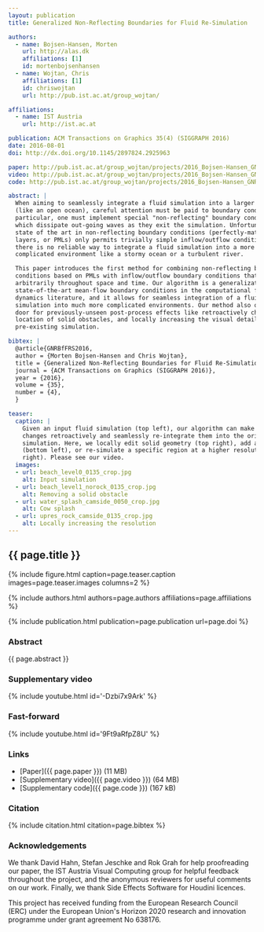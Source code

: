 ```yaml
---
layout: publication
title: Generalized Non-Reflecting Boundaries for Fluid Re-Simulation

authors:
  - name: Bojsen-Hansen, Morten
    url: http://alas.dk
    affiliations: [1]
    id: mortenbojsenhansen
  - name: Wojtan, Chris
    affiliations: [1]
    id: chriswojtan
    url: http://pub.ist.ac.at/group_wojtan/

affiliations:
  - name: IST Austria
    url: http://ist.ac.at

publication: ACM Transactions on Graphics 35(4) (SIGGRAPH 2016)
date: 2016-08-01
doi: http://dx.doi.org/10.1145/2897824.2925963

paper: http://pub.ist.ac.at/group_wojtan/projects/2016_Bojsen-Hansen_GNRBfFRS/2016_Bojsen-Hansen_GNRBfFRS.pdf
video: http://pub.ist.ac.at/group_wojtan/projects/2016_Bojsen-Hansen_GNRBfFRS/2016_Bojsen-Hansen_GNRBfFRS.mp4
code: http://pub.ist.ac.at/group_wojtan/projects/2016_Bojsen-Hansen_GNRBfFRS/2016_Bojsen-Hansen_GNRBfFRS.zip

abstract: |
  When aiming to seamlessly integrate a fluid simulation into a larger scenario
  (like an open ocean), careful attention must be paid to boundary conditions. In
  particular, one must implement special "non-reflecting" boundary conditions,
  which dissipate out-going waves as they exit the simulation. Unfortunately, the
  state of the art in non-reflecting boundary conditions (perfectly-matched
  layers, or PMLs) only permits trivially simple inflow/outflow conditions, so
  there is no reliable way to integrate a fluid simulation into a more
  complicated environment like a stormy ocean or a turbulent river.

  This paper introduces the first method for combining non-reflecting boundary
  conditions based on PMLs with inflow/outflow boundary conditions that vary
  arbitrarily throughout space and time. Our algorithm is a generalization of
  state-of-the-art mean-flow boundary conditions in the computational fluid
  dynamics literature, and it allows for seamless integration of a fluid
  simulation into much more complicated environments. Our method also opens the
  door for previously-unseen post-process effects like retroactively changing the
  location of solid obstacles, and locally increasing the visual detail of a
  pre-existing simulation.

bibtex: |
  @article{GNRBfFRS2016,
  author = {Morten Bojsen-Hansen and Chris Wojtan},
  title = {Generalized Non-Reflecting Boundaries for Fluid Re-Simulation},
  journal = {ACM Transactions on Graphics (SIGGRAPH 2016)},
  year = {2016},
  volume = {35},
  number = {4},
  }

teaser:
  caption: |
    Given an input fluid simulation (top left), our algorithm can make local
    changes retroactively and seamlessly re-integrate them into the original fluid
    simulation. Here, we locally edit solid geometry (top right), add a cow splash
    (bottom left), or re-simulate a specific region at a higher resolution (bottom
    right). Please see our video.
  images:
  - url: beach_level0_0135_crop.jpg
    alt: Input simulation 
  - url: beach_level1_norock_0135_crop.jpg
    alt: Removing a solid obstacle
  - url: water_splash_camside_0050_crop.jpg
    alt: Cow splash
  - url: upres_rock_camside_0135_crop.jpg
    alt: Locally increasing the resolution
---
```


## {{ page.title }}

{% include figure.html caption=page.teaser.caption images=page.teaser.images columns=2 %}

{% include authors.html authors=page.authors affiliations=page.affiliations %}

{% include publication.html publication=page.publication url=page.doi %}

### Abstract

{{ page.abstract }}

### Supplementary video

{% include youtube.html id='-Dzbi7x9Ark' %}

### Fast-forward

{% include youtube.html id='9Ft9aRfpZ8U' %}

### Links

* [Paper]({{ page.paper }}) (11 MB)
* [Supplementary video]({{ page.video }}) (64 MB)
* [Supplementary code]({{ page.code }}) (167 kB)

### Citation

{% include citation.html citation=page.bibtex %}

### Acknowledgements

We thank David Hahn, Stefan Jeschke and Rok Grah for help proofreading our
paper, the IST Austria Visual Computing group for helpful feedback throughout
the project, and the anonymous reviewers for useful comments on our work.
Finally, we thank Side Effects Software for Houdini licences.

This project has received funding from the European Research Council (ERC)
under the European Union's Horizon 2020 research and innovation programme under
grant agreement No 638176.
